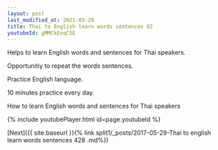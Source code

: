```yaml
---
layout: post
last_modified_at: 2021-03-29
title: Thai to English learn words sentences 62 
youtubeId: gMMCkEnqCSE
---
```

 
 
Helps to learn English words and sentences for Thai speakers.

Opportunitiy to repeat the words sentences. 

Practice English language. 
 
10 minutes practice every day. 
 
How to learn English words and sentences for Thai speakers 
 
{% include youtubePlayer.html id=page.youtubeId %}
 
 
[Next]({{ site.baseurl }}{% link  split1/_posts/2017-05-29-Thai to english learn words sentences 428 .md%})
 
